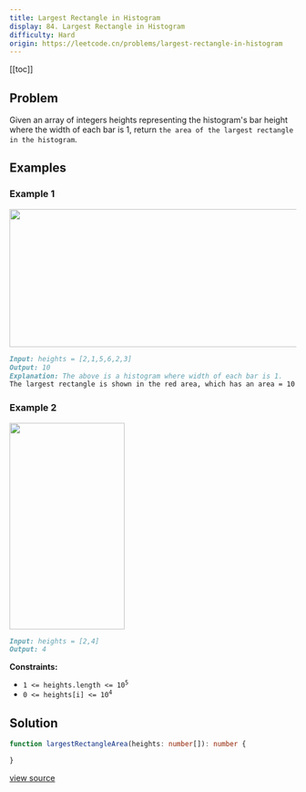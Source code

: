 ```yaml
---
title: Largest Rectangle in Histogram
display: 84. Largest Rectangle in Histogram
difficulty: Hard
origin: https://leetcode.cn/problems/largest-rectangle-in-histogram
---
```


[[toc]]

## Problem

Given an array of integers heights representing the histogram's bar height where the width of each bar is 1, return `the area of the largest rectangle in the histogram`.

## Examples

### Example 1

<img alt="" src="https://assets.leetcode.com/uploads/2021/01/04/histogram.jpg" style="width: 522px; height: 242px;" />

```md
Input: heights = [2,1,5,6,2,3]
Output: 10
Explanation: The above is a histogram where width of each bar is 1.
The largest rectangle is shown in the red area, which has an area = 10 units.
```

### Example 2

<img alt="" src="https://assets.leetcode.com/uploads/2021/01/04/histogram-1.jpg" style="width: 202px; height: 362px;" />

```md
Input: heights = [2,4]
Output: 4
```

**Constraints:**

- <code>1 &lt;= heights.length &lt;= 10<sup>5</sup></code>
- <code>0 &lt;= heights[i] &lt;= 10<sup>4</sup></code>

## Solution

```ts
function largestRectangleArea(heights: number[]): number {

}
```

[view source](https://leetcode.cn/problems/largest-rectangle-in-histogram)
